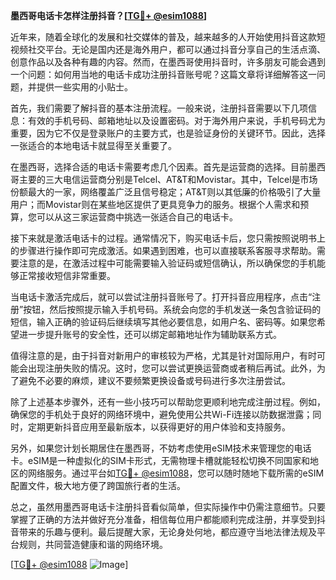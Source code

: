 **墨西哥电话卡怎样注册抖音？[[TG💪+ @esim1088](https://t.me/s/esim1088)]**

近年来，随着全球化的发展和社交媒体的普及，越来越多的人开始使用抖音这款短视频社交平台。无论是国内还是海外用户，都可以通过抖音分享自己的生活点滴、创意作品以及各种有趣的内容。然而，在墨西哥使用抖音时，许多朋友可能会遇到一个问题：如何用当地的电话卡成功注册抖音账号呢？这篇文章将详细解答这一问题，并提供一些实用的小贴士。

首先，我们需要了解抖音的基本注册流程。一般来说，注册抖音需要以下几项信息：有效的手机号码、邮箱地址以及设置密码。对于海外用户来说，手机号码尤为重要，因为它不仅是登录账户的主要方式，也是验证身份的关键环节。因此，选择一张适合的本地电话卡就显得至关重要了。

在墨西哥，选择合适的电话卡需要考虑几个因素。首先是运营商的选择。目前墨西哥主要的三大电信运营商分别是Telcel、AT&T和Movistar。其中，Telcel是市场份额最大的一家，网络覆盖广泛且信号稳定；AT&T则以其低廉的价格吸引了大量用户；而Movistar则在某些地区提供了更具竞争力的服务。根据个人需求和预算，您可以从这三家运营商中挑选一张适合自己的电话卡。

接下来就是激活电话卡的过程。通常情况下，购买电话卡后，您只需按照说明书上的步骤进行操作即可完成激活。如果遇到困难，也可以直接联系客服寻求帮助。需要注意的是，在激活过程中可能需要输入验证码或短信确认，所以确保您的手机能够正常接收短信非常重要。

当电话卡激活完成后，就可以尝试注册抖音账号了。打开抖音应用程序，点击“注册”按钮，然后按照提示输入手机号码。系统会向您的手机发送一条包含验证码的短信，输入正确的验证码后继续填写其他必要信息，如用户名、密码等。如果您希望进一步提升账号的安全性，还可以绑定邮箱地址作为辅助联系方式。

值得注意的是，由于抖音对新用户的审核较为严格，尤其是针对国际用户，有时可能会出现注册失败的情况。这时，您可以尝试更换运营商或者稍后再试。此外，为了避免不必要的麻烦，建议不要频繁更换设备或号码进行多次注册尝试。

除了上述基本步骤外，还有一些小技巧可以帮助您更顺利地完成注册过程。例如，确保您的手机处于良好的网络环境中，避免使用公共Wi-Fi连接以防数据泄露；同时，定期更新抖音应用至最新版本，以获得更好的用户体验和支持服务。

另外，如果您计划长期居住在墨西哥，不妨考虑使用eSIM技术来管理您的电话卡。eSIM是一种虚拟化的SIM卡形式，无需物理卡槽就能轻松切换不同国家和地区的网络服务。通过平台如[TG💪+ @esim1088](https://t.me/s/esim1088)，您可以随时随地下载所需的eSIM配置文件，极大地方便了跨国旅行者的生活。

总之，虽然用墨西哥电话卡注册抖音看似简单，但实际操作中仍需注意细节。只要掌握了正确的方法并做好充分准备，相信每位用户都能顺利完成注册，并享受到抖音带来的乐趣与便利。最后提醒大家，无论身处何地，都应遵守当地法律法规及平台规则，共同营造健康和谐的网络环境。

[[TG💪+ @esim1088](https://t.me/s/esim1088) ![Image](https://i.postimg.cc/4NQfJmqS/Snipaste-2025-05-13-00-14-12.png)]